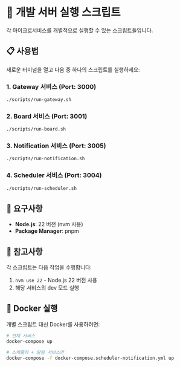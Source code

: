 # 🚀 개발 서버 실행 스크립트

각 마이크로서비스를 개별적으로 실행할 수 있는 스크립트들입니다.

## 📋 사용법

새로운 터미널을 열고 다음 중 하나의 스크립트를 실행하세요:

### 1. Gateway 서비스 (Port: 3000)

```bash
./scripts/run-gateway.sh
```

### 2. Board 서비스 (Port: 3001)

```bash
./scripts/run-board.sh
```

### 3. Notification 서비스 (Port: 3005)

```bash
./scripts/run-notification.sh
```

### 4. Scheduler 서비스 (Port: 3004)

```bash
./scripts/run-scheduler.sh
```

## 🔧 요구사항

- **Node.js**: 22 버전 (nvm 사용)
- **Package Manager**: pnpm

## 📝 참고사항

각 스크립트는 다음 작업을 수행합니다:

1. `nvm use 22` - Node.js 22 버전 사용
2. 해당 서비스의 dev 모드 실행

## 🐳 Docker 실행

개별 스크립트 대신 Docker를 사용하려면:

```bash
# 전체 서비스
docker-compose up

# 스케줄러 + 알림 서비스만
docker-compose -f docker-compose.scheduler-notification.yml up
```
